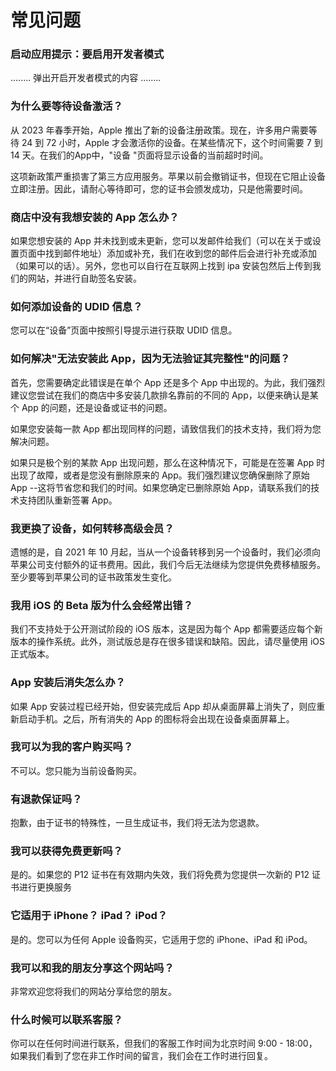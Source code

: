 # 常见问题

### 启动应用提示：要启用开发者模式

........ 弹出开启开发者模式的内容 ........

### 为什么要等待设备激活？

从 2023 年春季开始，Apple 推出了新的设备注册政策。现在，许多用户需要等待 24 到 72 小时，Apple 才会激活你的设备。在某些情况下，这个时间需要 7 到 14 天。在我们的App中，"设备 "页面将显示设备的当前超时时间。

这项新政策严重损害了第三方应用服务。苹果以前会撤销证书，但现在它阻止设备立即注册。因此，请耐心等待即可，您的证书会颁发成功，只是他需要时间。

### 商店中没有我想安装的 App 怎么办？

如果您想安装的 App 并未找到或未更新，您可以发邮件给我们（可以在关于或设置页面中找到邮件地址）添加或补充，我们在收到您的邮件后会进行补充或添加（如果可以的话）。另外，您也可以自行在互联网上找到 ipa 安装包然后上传到我们的网站，并进行自助签名安装。

### 如何添加设备的 UDID 信息？

您可以在“设备”页面中按照引导提示进行获取 UDID 信息。

### 如何解决"无法安装此 App，因为无法验证其完整性"的问题？

首先，您需要确定此错误是在单个 App 还是多个 App 中出现的。为此，我们强烈建议您尝试在我们的商店中多安装几款排名靠前的不同的 App，以便来确认是某个 App 的问题，还是设备或证书的问题。

如果您安装每一款 App 都出现同样的问题，请致信我们的技术支持，我们将为您解决问题。

如果只是极个别的某款 App 出现问题，那么在这种情况下，可能是在签署 App 时出现了故障，或者是您没有删除原来的 App。我们强烈建议您确保删除了原始 App --这将节省您和我们的时间。如果您确定已删除原始 App，请联系我们的技术支持团队重新签署 App。

### 我更换了设备，如何转移高级会员？

遗憾的是，自 2021 年 10 月起，当从一个设备转移到另一个设备时，我们必须向苹果公司支付额外的证书费用。因此，我们今后无法继续为您提供免费移植服务。至少要等到苹果公司的证书政策发生变化。

### 我用 iOS 的 Beta 版为什么会经常出错？

我们不支持处于公开测试阶段的 iOS 版本，这是因为每个 App 都需要适应每个新版本的操作系统。此外，测试版总是存在很多错误和缺陷。因此，请尽量使用 iOS 正式版本。

### App 安装后消失怎么办？

如果 App 安装过程已经开始，但安装完成后 App 却从桌面屏幕上消失了，则应重新启动手机。之后，所有消失的 App 的图标将会出现在设备桌面屏幕上。

### 我可以为我的客户购买吗？

不可以。您只能为当前设备购买。

### 有退款保证吗？

抱歉，由于证书的特殊性，一旦生成证书，我们将无法为您退款。

### 我可以获得免费更新吗？

是的。如果您的 P12 证书在有效期内失效，我们将免费为您提供一次新的 P12 证书进行更换服务

### 它适用于 iPhone？ iPad？ iPod？

是的。您可以为任何 Apple 设备购买，它适用于您的 iPhone、iPad 和 iPod。

### 我可以和我的朋友分享这个网站吗？

非常欢迎您将我们的网站分享给您的朋友。

### 什么时候可以联系客服？

你可以在任何时间进行联系，但我们的客服工作时间为北京时间 9:00 - 18:00，如果我们看到了您在非工作时间的留言，我们会在工作时进行回复。
